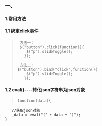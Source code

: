 ### 一、
#### 1.常用方法
#### 1.1 绑定click事件
>      方法一：
>      $("button").click(function(){
>		  $("p").slideToggle();
>	     }); 
>		
>      方法二：
>     $("button").bind("click",function(){
>		  $("p").slideToggle();
>	     }); 

#### 1.2 eval()----转化json字符串为json对象
>     function(data){
	   //获取json对象
	   _data = eval("(" + data + ")");
	}

